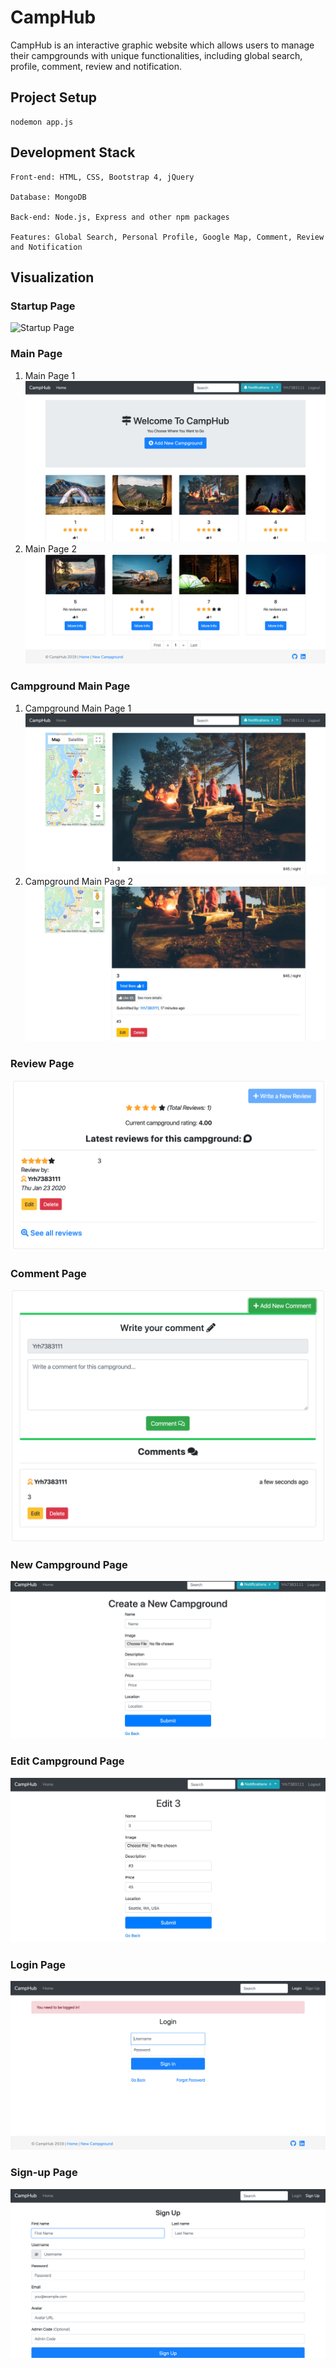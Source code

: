 # CampHub 
CampHub is an interactive graphic website which allows users to manage their campgrounds with unique functionalities, including global search, profile, comment, review and notification.


## Project Setup
```
nodemon app.js
```


## Development Stack
```
Front-end: HTML, CSS, Bootstrap 4, jQuery

Database: MongoDB

Back-end: Node.js, Express and other npm packages

Features: Global Search, Personal Profile, Google Map, Comment, Review and Notification
```


## Visualization

### Startup Page
![Startup Page](https://github.com/Yrh7383111/CampHub/blob/master/Visualizations/Starup%20Page.png)

### Main Page
1. Main Page 1
![Main Page 1](https://github.com/Yrh7383111/CampHub/blob/master/Visualizations/Main%20Page%20%231.png)
2. Main Page 2
![Main Page 2](https://github.com/Yrh7383111/CampHub/blob/master/Visualizations/Main%20Page%20%232.png)

### Campground Main Page
1. Campground Main Page 1
![Campground Main Page 1](https://github.com/Yrh7383111/CampHub/blob/master/Visualizations/Camp%20Main%20%231.png)
2. Campground Main Page 2
![Campground Main Page 2](https://github.com/Yrh7383111/CampHub/blob/master/Visualizations/Camp%20Main%20%232.png)

### Review Page
![Reivew Page](https://github.com/Yrh7383111/CampHub/blob/master/Visualizations/Review.png)

### Comment Page
![Comment Page](https://github.com/Yrh7383111/CampHub/blob/master/Visualizations/Comment.png)

### New Campground Page
![New Campground Page](https://github.com/Yrh7383111/CampHub/blob/master/Visualizations/New%20Camp.png)

### Edit Campground Page
![Edit Campground Page](https://github.com/Yrh7383111/CampHub/blob/master/Visualizations/Edit%20Camp.png)

### Login Page
![Login Page](https://github.com/Yrh7383111/CampHub/blob/master/Visualizations/Login.png)

### Sign-up Page
![Sign-up Page](https://github.com/Yrh7383111/CampHub/blob/master/Visualizations/Sign-up.png)
